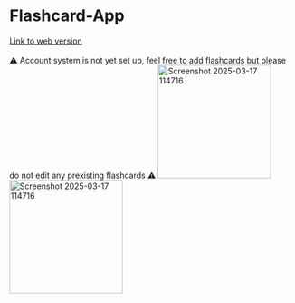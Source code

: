 # Flashcard-App
[Link to web version](https://flashcard-app-fe54f.web.app)<br />
<br/>
⚠️ Account system is not yet set up, feel free to add flashcards but please do not edit any prexisting flashcards ⚠️
<img width="200" alt="Screenshot 2025-03-17 114716" src="https://github.com/user-attachments/assets/db9b380d-1e53-4a86-a2cb-e8116ecd82ac" />
<img width="200" alt="Screenshot 2025-03-17 114716" src="https://github.com/user-attachments/assets/db9b380d-1e53-4a86-a2cb-e8116ecd82ac" />



